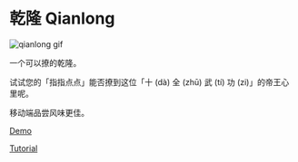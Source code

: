 # 乾隆 Qianlong

![qianlong gif](http://po2zy1s9o.bkt.clouddn.com/qianlong-zhihu.gif)

一个可以撩的乾隆。

试试您的「指指点点」能否撩到这位「十 (dà) 全 (zhū) 武 (tí) 功 (zi)」的帝王心里呢。

移动端品尝风味更佳。

[Demo](https://umeecorn.com/qianlong/)

[Tutorial](https://zhuanlan.zhihu.com/p/46848715)
